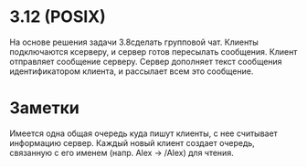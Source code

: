 # 3.12 (POSIX) 
На основе решения задачи 3.8сделать групповой чат. Клиенты подключаются ксерверу, и сервер готов пересылать сообщения. Клиент отправляет сообщение серверу. Сервер дополняет текст сообщения идентификатором клиента, и рассылает всем это сообщение.
# Заметки
Имеется одна общая очередь куда пишут клиенты, с нее считывает информацию сервер. Каждый новый клиент создает очередь, связанную с его именем (напр. Alex -> /Alex) для чтения.